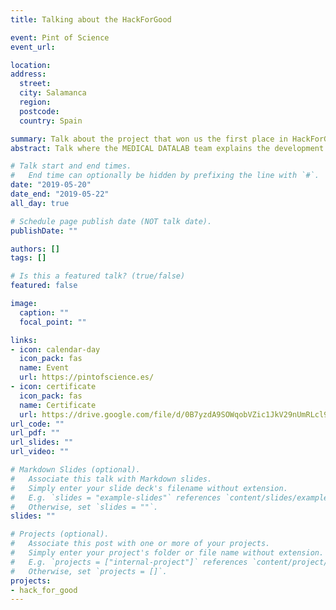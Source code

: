 ```yaml
---
title: Talking about the HackForGood

event: Pint of Science
event_url: 

location: 
address:
  street:
  city: Salamanca
  region: 
  postcode: 
  country: Spain

summary: Talk about the project that won us the first place in HackForGood Salamanca 2019.
abstract: Talk where the MEDICAL DATALAB team explains the development of the project that obtained the first place in the HackForGood Salamanca 2019.

# Talk start and end times.
#   End time can optionally be hidden by prefixing the line with `#`.
date: "2019-05-20"
date_end: "2019-05-22"
all_day: true

# Schedule page publish date (NOT talk date).
publishDate: ""

authors: []
tags: []

# Is this a featured talk? (true/false)
featured: false

image:
  caption: ""
  focal_point: ""

links:
- icon: calendar-day
  icon_pack: fas
  name: Event
  url: https://pintofscience.es/
- icon: certificate
  icon_pack: fas
  name: Certificate
  url: https://drive.google.com/file/d/0B7yzdA9SOWqobVZic1JkV29nUmRLcl9mTnFNX2FHQnhWcUlj/view?usp=sharing&resourcekey=0-U0ddp3zHsH6SOO6IoEHQ6A
url_code: ""
url_pdf: ""
url_slides: ""
url_video: ""

# Markdown Slides (optional).
#   Associate this talk with Markdown slides.
#   Simply enter your slide deck's filename without extension.
#   E.g. `slides = "example-slides"` references `content/slides/example-slides.md`.
#   Otherwise, set `slides = ""`.
slides: ""

# Projects (optional).
#   Associate this post with one or more of your projects.
#   Simply enter your project's folder or file name without extension.
#   E.g. `projects = ["internal-project"]` references `content/project/deep-learning/index.md`.
#   Otherwise, set `projects = []`.
projects: 
- hack_for_good
---
```

